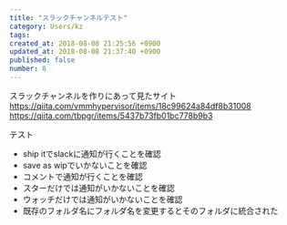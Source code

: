 ```yaml
---
title: "スラックチャンネルテスト"
category: Users/kz
tags: 
created_at: 2018-08-08 21:25:56 +0900
updated_at: 2018-08-08 21:37:40 +0900
published: false
number: 8
---
```


スラックチャンネルを作りにあって見たサイト
https://qiita.com/vmmhypervisor/items/18c99624a84df8b31008
https://qiita.com/tbpgr/items/5437b73fb01bc778b9b3

テスト
* ship itでslackに通知が行くことを確認
* save as wipでいかないことを確認
* コメントで通知が行くことを確認
* スターだけでは通知がいかないことを確認
* ウォッチだけでは通知がいかないことを確認
* 既存のフォルダ名にフォルダ名を変更するとそのフォルダに統合された

